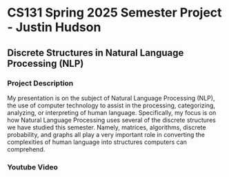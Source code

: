 # CS131 Spring 2025 Semester Project - Justin Hudson
## Discrete Structures in Natural Language Processing (NLP)
### Project Description
My presentation is on the subject of Natural Language Processing (NLP), the use of computer technology to assist in the processing, categorizing, analyzing, or interpreting of human language. Specifically, my focus is on how Natural Language Processing uses several of the discrete structures we have studied this semester. Namely, matrices, algorithms, discrete probability, and graphs all play a very important role in converting the complexities of human language into structures computers can comprehend.

### Youtube Video



